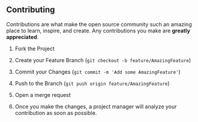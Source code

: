 ## Contributing

Contributions are what make the open source community such an amazing place to learn, inspire, and create. Any
contributions you make are **greatly appreciated**.

1. Fork the Project
2. Create your Feature Branch (`git checkout -b feature/AmazingFeature`)
3. Commit your Changes (`git commit -m 'Add some AmazingFeature'`)
4. Push to the Branch (`git push origin feature/AmazingFeature`)
5. Open a merge request

7. Once you make the changes, a project manager will analyze your contribution as soon as possible.
